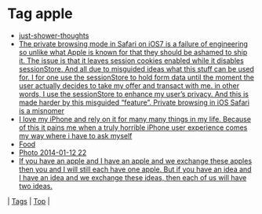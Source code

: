 <!--
title: Tag apple
date: 2020-06-28T15:26:58.754Z
tags:
-->
# Tag apple

 * [just-shower-thoughts](150137165374.md)
 * [The private browsing mode in Safari on iOS7 is a failure of engineering so unlike what Apple is known for that they should be ashamed to ship it. The issue is that it leaves session cookies enabled while it disables sessionStore. And all due to misguided ideas what this stuff can be used for. I for one use the sessionStore to hold form data until the moment the user actually decides to take my offer and transact with me. in other words, I use the sessionStore to enhance my user’s privacy. And this is made harder by this misguided “feature”. Private browsing in iOS Safari is a misnomer](64223306879.md)
 * [I love my iPhone and rely on it for many many things in my life. Because of this it pains me when a truly horrible iPhone user experience comes my way where i have to ask myself](67654719733.md)
 * [Food](67834579077.md)
 * [Photo 2014-01-12 22](73134822360.md)
 * [If you have an apple and I have an apple and we exchange these apples then you and I will still each have one apple. But if you have an idea and I have an idea and we exchange these ideas, then each of us will have two ideas.](92849100997.md)

| [Tags](tags.md) | [Top](index.md) |

